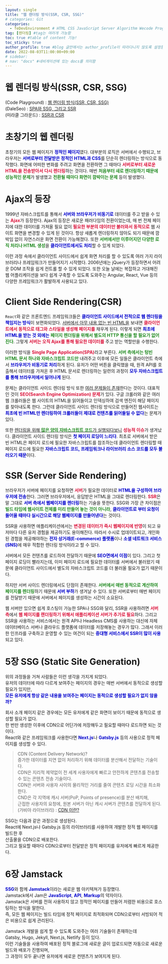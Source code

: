 ```yaml
---
layout: single
title: "웹 렌더링 방식(SSR, CSR, SSG)"
# categories: Git
categories:
  - feDevEnvironment # HTML CSS JavaScript Server Algorithm Wecode Programmers CS Github Blog
tag: [렌더링] #tag는 여러개 가능함
toc: true #table of content 기능!
toc_sticky: true
author_profile: true #blog 글안에서는 author_profile이 따라다니지 않도록 설정함
date: 2022-08-03T11:00:00+09:00
# sidebar:
# nav: "docs" #네비게이션에 있는 docs를 의미함
---
```

<style>
.crimson {
  color: crimson;
  font-weight: bold;
}

.mediumblue {
  color: mediumblue;
  font-weight: bold;
}

.forestgreen {
  color: forestgreen;
  font-weight: bold;
}
</style>

# 웹 렌더링 방식(SSR, CSR, SSG)
(Code Playground) : [웹 렌더링 방식(SSR, CSR, SSG)](https://im-developer.tistory.com/227)  
(DaleSeo) : [SPA와 SSG, 그리고 SSR](https://www.daleseo.com/spa-ssg-ssr/)  
(미라클 그라운드) : [SSR과 CSR](https://miracleground.tistory.com/165)  

# 초창기의 웹 렌더링
초창기의 모든 웹 페이지가 <span class="mediumblue">정적인 페이지</span>였다. 대부분의 로직은 서버에서 수행되고, 브라우저는 <span class="mediumblue">서버로부터 전달받은 정적인 HTML과 CSS</span>를 단순히 렌더링하는 방식으로 동작했다. 화면에 어떠한 변화를 주려고 화면을 전환하면 그 때마다 <span class="crimson">서버로부터 새로운 HTML을 전송받아서 다시 렌더링</span>하는 것이다. 매번 <span class="forestgreen">처음부터 새로 렌더링하기 때문에 성능적인 문제</span>가 발생했고 <span class="forestgreen">전환될 때마다 화면이 깜박이는 문제</span> 등이 발생했다.

# Ajax의 등장
1999년 자바스크립트를 통해서 <span class="mediumblue">서버와 브라우저가 비동기로</span> 데이터를 주고 받을 수 있는 <span class="crimson">Ajax</span>가 등장한다. Ajax의 등장은 새로운 패러다임의 전환이었는데, 매 번 전체 페이지에 대한 데이터를 가져올 필요 없이 <span class="crimson">필요한 부분의 데이터만 불러와서 동적으로</span> 웹 사이트 화면을 변경할 수 있게 된 것이다. 항상 새롭게 렌더링하지 않아도 되기 때문에 깜박임 없이 자연스러운 화면 전환이 가능해졌다. 또한 <span class="forestgreen">서버에서만 이루어지던 다양한 로직 처리나 HTML 생성</span>을 <span class="mediumblue">클라이언트에서도 처리</span>할 수 있게 되었다.

이런 과정 속에서 클라이언트 사이드에서 쉽게 화면 처리를 할 수 있도록 여러 가지 라이브러리나 프레임워크가 만들어지기 시작했다. 2006년에는 jQuery가 등장하면서 어려운 DOM 조작을 쉽게 컨트롤 할 수 있게 되었다. 또한 오늘 날에는 복잡하고 거대해진 웹 어플리케이션을 보다 쉽게 구축할 수 있도록 도와주는 Angular, React, Vue 등의 다양한 프레임워크가 활발하게 사용되고 있다.

# Client Side Rendering(CSR) 
`React`와 같은 프론트엔드 프레임워크들은 <span class="mediumblue">클라이언트 사이드에서 전적으로 웹 렌더링을 책임지는 방식</span>이 보편화되었다. <u>서버에서 아무 내용 없는 빈 HTML을</u> 보내면 <span class="crimson">클라이언트에서 동적으로 태그와 스타일을 생성해 페이지를</span> 채우게 된다. 이렇게 되면 <span class="mediumblue">최초에 HTML을 받는 것 외에는</span> <span class="forestgreen">페이지 렌더링을 위해서 별도의 HTTP 통신을 할 필요가 없어진다</span>. 그렇게 <span class="crimson">서버는 오직 Ajax를 통해 필요한 데이터를</span> 주고 받는 역할만을 수행한다.

이러한 방식을 <span class="crimson">Single Page Application(SPA)</span>라고 부른다. <span class="forestgreen">서버 측에서는 텅빈 HTML 문서 하나와 자바스크립트 코드만</span> 내려주고 이후에 모든 일들은 클라이언트 측에서 <span class="mediumblue">브라우저가 비동기로 처리</span>하게 된다. 유저가 어떤 버튼을 클릭했을 때, 원격 API를 호출해서 데이터를 가져온 후 HTML 문서로 렌더링하는 일련의 과정이 <span class="mediumblue">모두 자바스크립트를 통해 브라우저에서 일어나게</span> 된다.

문제는 클라이언트 사이드 렌더링 방식 또한 <u>여러 문제들이 존재</u>한다는 것이다. 대표적인 것이 <span class="crimson">SEO(Search Engine Optimization) 문제</span>가 있다. 구글 크롤러와 같은 여러 웹 크롤러들은 웹 사이트의 HTML을 읽어들이고 인덱싱하여 검색 엔진이 해당 페이지를 찾아내도록 한다. 그런데 클라이언트 사이드 렌더링 방식으로 만들어진 웹사이트는 <span class="mediumblue">최초에 빈 HTML만 렌더링하여 크롤러들이 제대로 컨텐츠를 읽어들일 수 없다</span>는 문제가 있다.

또한 <u>렌더링을 위해 <span class="forestgreen">많은 양의 자바스크립트 코드</span>가 실행되다보니</u> <span class="crimson">성능적 이슈</span>가 생겨났다. 클라이언트 사이드 렌더링 방식은 <span class="mediumblue">첫 페이지 로딩이 느리다</span>. 최초로 서버에서 받은 빈 HTML은 페이지 로드에 필요한 자바스크립트를 참조하는데 클라이언트 렌더링할 때 페이지 로드에 필요한 <span class="mediumblue">자바스크립트 코드, 프레임워크나 라이브러리 소스 코드를 모두 불러오기 때문</span>이다.

# SSR (Server Side Rendering)
브라우저가 서버에 페이지를 요청하면 <span class="crimson">서버</span>가 필요한 데이터로 <span class="mediumblue">HTML을 구성하여 브라우저에 전송</span>한다. 그러면 브라우저에서, 응답받은 HTML을 그대로 렌더링한다. <span class="crimson">SSR</span>은 말 그대로 <span class="mediumblue">서버 측에서 웹페이지를 렌더링</span>하는 기술을 뜻한다. SSG와 가장 큰 차이점은 <span class="forestgreen">빌드 타임에 웹사이트 전체를 미리 만들어 놓는 것이 아니라</span>, <span class="mediumblue">클라이언트로 부터 요청이 들어올 때마다 실시간으로 해당 웹페이지를 만들어낸다</span>는 것이다.

SSR을 사용하면 애플리케이션에서는 <span class="crimson">변경된 데이터가 즉시 웹페이지에 반영</span>이 되고 유저마다 다른 유저 경험을 제공하기도 용이해진다. 따라서 수시로 업데이트되고, 개인화된 경험을 제공해야하는 <span class="mediumblue">전자 상거래(E-commerce) 플랫폼</span>이나 <span class="mediumblue">소셜 네트워크 서비스(SNS)</span>에 매우 적합한 렌더링 방식이라고 할 수 있다.

서버에서 모든 컨텐츠를 로드하여 전달하기 때문에 <spanq class="mediumblue">SEO면에서 이점</spanq>이 있다. 그리고 첫 페이지 로딩이 빨라지는데, 이미 페이지 로드에 필요한 데이터를 서버에서 불러왔기 때문에 클라이언트 사이드에서 별도의 자바스크립트 코드를 더 불러올 필요가 없기 때문이다.

하지만 서버 사이드 렌더링에서도 단점이 존재한다. <span class="forestgreen">서버에서 매번 동적으로 계산하여 페이지를 렌더링</span>하기 때문에 <span class="mediumblue">서버 부하</span>가 생겨날 수 있다. 또한 서버로부터 매번 페이지를 전달받기 때문에 서버에서 페이지를 생성하는 시간이 소요된다.

웹 서버만 있으면 쉽게 호스팅이 가능한 SPA나 SSG와 달리, SSR을 사용하려면 <span class="crimson">서버 측</span>에서 <span class="crimson">웹 페이지를 랜더링하기 위해서 애플리케이션 서버가 추가로 필요</span>하다. 그리고 SSR을 사용하는 서비스에서는 원격 API나 Headless CMS를 사용하는 대신에 자체 데이터베이스 서버나 클라우드 플랫폼에 데이터를 저장해놓는 경우가 많다. 그래서 이러한 인프라를 구축하고 운영할 수 있는 여건이 되는 <span class="mediumblue">중대형 서비스에서 SSR이 많이 사용</span>되고 있다.

# 5장 SSG (Static Site Generation)
위의 과정들을 거쳐 사람들은 이런 생각을 가지게 되었다.  
유저의 데이터에 따라 다르게 보여주는 페이지의 경우는 매번 서버에서 동적으로 생성할 필요가 있지만,  
<span class="mediumblue">모든 유저에게 항상 같은 내용을 보여주는 페이지는 동적으로 생성할 필요가 없지 않을까?</span>  

회사 소개 페이지 같은 경우에는 모든 유저에게 같은 화면이 보이기 때문에 동적으로 생성할 필요가 없다.  
한 번만 생성한 이후에 CDN으로 어딘가에 저장해두고 필요할 때마다 로드하면 되는 것이다.  
React와 같은 프레임워크를 사용한다면 <span class="mediumblue">Next.js</span>나 <span class="mediumblue">Gatsby.js</span> 등의 사용으로 정적 페이지를 생성할 수 있다.  

> CDN (Content Delivery Network)?  
증가한 데이터를 지연 없이 처리하기 위해 데이터를 분산해서 전달하는 기술이다.  
CDN은 지리적 제약없이 전 세계 사용자에게 빠르고 안전하게 콘텐츠를 전송할 수 있는 콘텐츠 전송 기술이다.  
CDN은 서버와 사용자 사이의 물리적인 거리를 줄여 콘텐츠 로딩 시간을 최소화한다.  
CND은 각 지역에 캐시 서버(PoP, Points of presence)를 분산 배치해,  
근접한 사용자의 요청에, 원본 서버가 아닌 캐시 서버가 콘텐츠를 전달하게 된다.  
(가비아 라이브러리) : [CDN 이란?](https://library.gabia.com/contents/infrahosting/8985/)  

SSG는 다음과 같은 과정으로 생성된다.  
React에 Next.js나 Gatsby.js 등의 라이브러리를 사용하여 개발한 정적 웹 페이지를 빌드한 후  
산출물을 CDN으로 배포한다.  
그리고 필요할 때마다 CDN으로부터 전달받은 정적 페이지를 유저에게 빠르게 제공한다.  

# 6장 Jamstack
<span class="mediumblue">SSG</span>와 함께 <span class="mediumblue">Jamstack</span>이라는 새로운 웹 아키텍쳐가 등장했다.  
Jamstack에서 Jam은 <span class="mediumblue">JavaScript</span>, <span class="mediumblue">API</span>, <span class="mediumblue">Markup</span>의 약자이다.  
Jamstack은 <span class="tomato">서버를 전혀 사용하지 않고</span> 정적인 페이지를 만들어 저렴한 비용으로 호스팅하는 방식을 말한다.  
즉, 모든 웹 페이지는 빌드 타임에 정적 페이지로 최적화되며 CDN으로부터 서빙되어 적은 비용으로 쉽게 관리된다.  

Jamstack 개발을 쉽게 할 수 있도록 도와주는 여러 기술들이 존재하는데  
Gatsby, Hugo, Jekyll, Next.js, Netlify 등이 있다.  
이런 기술들을 사용하여 배포된 정적 블로그에 새로운 글이 업로드되면 자동으로 새로운 빌드와 배포가 진행되며,  
그 과정이 모두 끝나면 유저에게 새로운 컨텐츠가 보여지게 된다.  

<!-- ### 2. Link 넣기

```

유형 1: (설명어를 입력) : [gunhee's coding blog](https://gunhee-jeong.github.io/)
유형 2: (URL 자동연결) : <https://gunhee-jeong.github.io/>
유형 3: (동일 파일 내 '문단으로 이동') : [1. Header로 이동](###-1-header)

```

유형 1: (설명어를 입력) : [gunhee's coding blog](https://gunhee-jeong.github.io/)
유형 2: (URL 자동연결) : <https://gunhee-jeong.github.io/>
유형 3: (동일 파일 내 '문단으로 이동') : [1. Header로 이동](#1-header)
유형 3의 방법

1. 특수문자를 제거
2. 스페이스는 -로 바꾸고
3. 대문자는 소문자로!
   그래서 ### 1. Header -> #1-header

## Link: [google][https://www.google.com/]

### 3. 수평선

```

---

```

---

### 4. 라인 바꾸기

```

스페이스바를 2번 눌러주면 다음칸으로
이동할 수 있어요!

```

---

스페이스바를 2번 눌러주면
다음칸으로 이동할 수 있어요!

### 5. list 만들기

```

1. 1번
2. 2번
3. 3번

- 순서없는 list
  - 순서없는 list
    - 순서없는 list

```

1. 1번
2. 2번
3. 3번

- 순서없는 list
  - 순서없는 list
    - 순서없는 list

---

### 6. font 관련

```

**진하게** -> 볼드
_기울여서_ -> 이탤릭체
~~취소선~~ -> 취소선

<ul>밑줄넣기</ul> -> 밑줄
<span style="color:crimson">빨간 글씨</span> -> 글자색
이것이 `인라인` 입니다 -> 인라인 코드
```

**진하게** -> 볼드
_기울여서_ -> 이탤릭체
~~취소선~~ -> 취소선
<u>밑줄넣기</u> -> 밑줄
<span style="color:crimson">빨간 글씨</span>
이것이 `인라인` 입니다 -> 인라인 코드

---

### 7. 인용구문

```
> coding
>
> > JavaScript
```
---

### 8. 이미지 삽입

```
유형1: ('사이즈를 조절' -> HTML 태그 사용) : <img src="https://gunhee-jeong.github.io/assets/images/blogLogo.png" width="300" height="200">
유형2: (이미지 삽입 후 -> 링크 걸기)
[![이미지](https://gunhee-jeong.github.io/assets/images/blogLogo/blogLogo.png)](https://gunhee-jeong.github.io/)
```

유형1: ('사이즈를 조절' -> HTML 태그 사용) : <img src="https://gunhee-jeong.github.io/assets/images/blogLogo.png" width="300" height="200">
유형2: (이미지 삽입 후 -> 링크 걸기)
[![이미지](https://gunhee-jeong.github.io/assets/images/blogLogo.png)](https://gunhee-jeong.github.io/)

### 9. 표 만들기

```
||국어|영어|
| :--- | ---: | :--: |
|건희 | 100점 | 100점
|철수 | 100점 | 100점
```

|      |  국어 | 영어  |
| :--- | ----: | :---: |
| 건희 | 100점 | 100점 |
| 철수 | 100점 | 100점 |

> - header를 넣고 싶은 경우 ---을 사용하고 :을 이용하여 정렬에 사용함!

### 10. 토글 만들기

```
<details>
<summary>여기를 누르세요</summary>
<div markdown="1">
숨겨진 내용
</div>
</details>
```

<details>
<summary>여기를 누르세요</summary>
<div markdown="1">
숨겨진 내용
</div>
</details> -->
